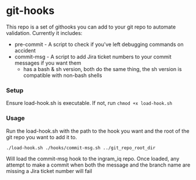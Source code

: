# git-hooks
This repo is a set of githooks you can add to your git repo to automate validation.
Currently it includes:
* pre-commit - A script to check if you've left debugging commands on accident
* commit-msg - A script to add Jira ticket numbers to your commit messages if you want them
    * has a bash & sh version, both do the same thing, the sh version is compatible with non-bash shells

### Setup
Ensure load-hook.sh is executable. If not, run `chmod +x load-hook.sh`

### Usage
Run the load-hook.sh with the path to the hook you want and the root of the git repo you want to add it to.
```
./load-hook.sh ./hooks/commit-msg.sh ../git_repo_root_dir
```
Will load the commit-msg hook to the ingram_iq repo. Once loaded, any attempt to make a commit when both the message and the branch name are missing 
a Jira ticket number will fail

